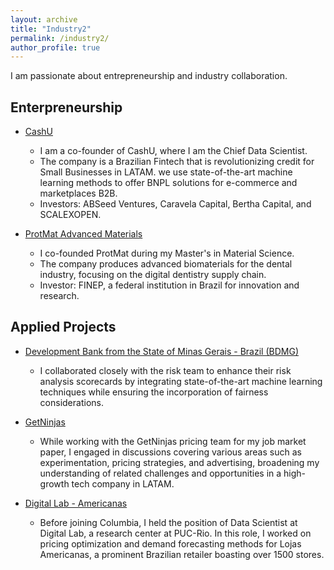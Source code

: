```yaml
---
layout: archive
title: "Industry2"
permalink: /industry2/
author_profile: true
---
```


I am passionate about entrepreneurship and industry collaboration. 

## Enterpreneurship

- [CashU](www.cashu.com.br)
  - I am a co-founder of CashU, where I am the Chief Data Scientist.
  - The company is a Brazilian Fintech that is revolutionizing credit for Small Businesses in LATAM. we use state-of-the-art machine learning methods to offer BNPL solutions for e-commerce and marketplaces B2B.
  - Investors: ABSeed Ventures, Caravela Capital, Bertha Capital, and SCALEXOPEN.

- [ProtMat Advanced Materials](www.protmat.com.br)
  - I co-founded ProtMat during my Master's in Material Science.
  - The company produces advanced biomaterials for the dental industry, focusing on the digital dentistry supply chain.
  - Investor: FINEP, a federal institution in Brazil for innovation and research.
 
## Applied Projects

- [Development Bank from the State of Minas Gerais - Brazil (BDMG)](https://www.bdmg.mg.gov.br/en/)
  - I collaborated closely with the risk team to enhance their risk analysis scorecards by integrating state-of-the-art machine learning techniques while ensuring the incorporation of fairness considerations.

- [GetNinjas](https://www.getninjas.com.br/)
  - While working with the GetNinjas pricing team for my job market paper, I engaged in discussions covering various areas such as experimentation, pricing strategies, and advertising, broadening my understanding of related challenges and opportunities in a high-growth tech company in LATAM.
 
- [Digital Lab - Americanas](www.americanas.com)
  - Before joining Columbia, I held the position of Data Scientist at Digital Lab, a research center at PUC-Rio. In this role, I worked on pricing optimization and demand forecasting methods for Lojas Americanas, a prominent Brazilian retailer boasting over 1500 stores.


